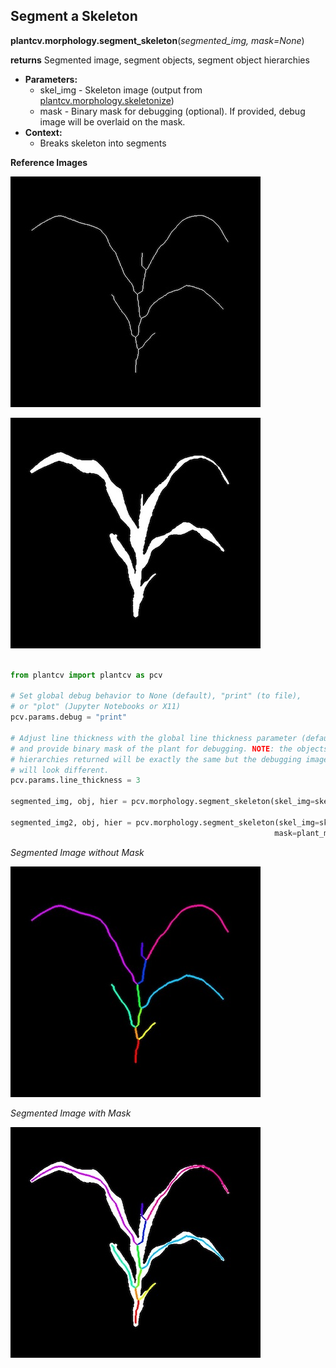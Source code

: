 ## Segment a Skeleton 

**plantcv.morphology.segment_skeleton**(*segmented_img, mask=None*)

**returns** Segmented image, segment objects, segment object hierarchies

- **Parameters:**
    - skel_img - Skeleton image (output from [plantcv.morphology.skeletonize](skeletonize.md))
    - mask - Binary mask for debugging (optional). If provided, debug image will be overlaid on the mask.
- **Context:**
    - Breaks skeleton into segments

**Reference Images**

![Screenshot](img/documentation_images/segment_skeleton/skeleton_image.jpg)

![Screenshot](img/documentation_images/segment_skeleton/mask_image.jpg)

```python

from plantcv import plantcv as pcv

# Set global debug behavior to None (default), "print" (to file), 
# or "plot" (Jupyter Notebooks or X11)
pcv.params.debug = "print"

# Adjust line thickness with the global line thickness parameter (default = 5),
# and provide binary mask of the plant for debugging. NOTE: the objects and
# hierarchies returned will be exactly the same but the debugging image (segmented_img)
# will look different.
pcv.params.line_thickness = 3 

segmented_img, obj, hier = pcv.morphology.segment_skeleton(skel_img=skeleton)

segmented_img2, obj, hier = pcv.morphology.segment_skeleton(skel_img=skeleton, 
                                                           mask=plant_mask)

```

*Segmented Image without Mask*

![Screenshot](img/documentation_images/segment_skeleton/segmented_img.jpg)

*Segmented Image with Mask*

![Screenshot](img/documentation_images/segment_skeleton/segmented_img_mask.jpg)
